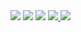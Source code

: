 <body>

<img src= "./Resource/page-image-1.png">
<img src= "./Resource/page-image-2.png">
<img src= "./Resource/page-image-3.png">
<a href="https://example.com" id="link">
<img src="./Resource/page-image-4.png">
</a>
<img src= "./Resource/page-image-5.png">

<script>

(function(){var w=window;if(w.ChannelIO){return w.console.error("ChannelIO script included twice.");}var ch=function(){ch.c(arguments);};ch.q=[];ch.c=function(args){ch.q.push(args);};w.ChannelIO=ch;function l(){if(w.ChannelIOInitialized){return;}w.ChannelIOInitialized=true;var s=document.createElement("script");s.type="text/javascript";s.async=true;s.src="https://cdn.channel.io/plugin/ch-plugin-web.js";var x=document.getElementsByTagName("script")[0];if(x.parentNode){x.parentNode.insertBefore(s,x);}}if(document.readyState==="complete"){l();}else{w.addEventListener("DOMContentLoaded",l);w.addEventListener("load",l);}})();

ChannelIO('boot', {
pluginKey: 'a0e721d6-de54-49df-bb00-0a31ccda1eda'
}, function onBoot(error, user) {
if (error) {
console.error(error);
} else {
ChannelIO('openSupportBot', supportBotId: "108098", message?: null)
console.log('boot success', user);
}
});

</script>

</body>
